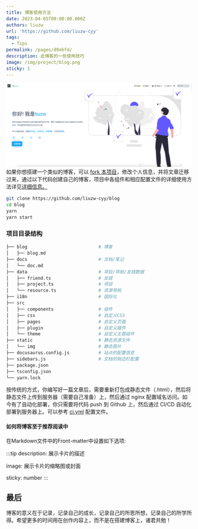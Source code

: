```yaml
---
title: 博客使用方法
date: 2023-04-05T00:00:00.000Z
authors: liuzw
url: 'https://github.com/liuzw-cyy'
tags:
  - Tips
permalink: /pages/d9ebfd/
description: 此博客的一些使用技巧
image: /img/project/blog.png
sticky: 1
---
```

![](../../static/img/project/blog.png)
如果你想搭建一个类似的博客，可以 [fork 本项目](https://github.com/liuzw-cyy/blog/fork)，修改个人信息，并将文章迁移过来，通过以下代码创建自己的博客，项目中各组件和相应配置文件的详细使用方法详见[详细信息。](/docs/docusaurus-guides)
```bash
git clone https://github.com/liuzw-cyy/blog
cd blog
yarn
yarn start
```

<!-- truncate -->

### 项目目录结构
```bash
├── blog                           # 博客
│   ├── blog.md
├── docs                           # 文档/笔记
│   └── doc.md
├── data                           # 项目/导航/友链数据
│   ├── friend.ts                  # 友链
│   ├── project.ts                 # 项目
│   └── resource.ts                # 资源导航
├── i18n                           # 国际化
├── src
│   ├── components                 # 组件
│   ├── css                        # 自定义CSS
│   ├── pages                      # 自定义页面
│   ├── plugin                     # 自定义插件
│   └── theme                      # 自定义主题组件
├── static                         # 静态资源文件
│   └── img                        # 静态图片
├── docusaurus.config.js           # 站点的配置信息
├── sidebars.js                    # 文档的侧边栏配置
├── package.json
├── tsconfig.json
└── yarn.lock
```

按传统的方式，你编写好一篇文章后，需要重新打包成静态文件（.html），然后将静态文件上传到服务器（需要自己准备）上，然后通过 nginx 配置域名访问。如今有了自动化部署，你只需要将代码 push 到 Github 上，然后通过 CI/CD 自动化部署到服务器上。可以参考 [ci.yml](https://github.com/liuzw-cyy/blog/blob/main/.github/workflows/ci.yml) 配置文件。

#### 如何将博客至于推荐阅读中
在Markdown文件中的Front-matter中设置如下选项:

:::tip
description: 展示卡片的描述

image: 展示卡片的缩略图或封面

sticky: number
:::

## 最后

博客的意义在于记录，记录自己的成长，记录自己的所思所想，记录自己的所学所得。希望更多的时间用在创作内容上，而不是在搭建博客上，诸君共勉！



